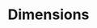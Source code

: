 ---
bigquery: https://console.cloud.google.com/bigquery?p=covid-19-dimensions-ai&page=table&d=data&t=publications
contributors: Digital Science, https://www.digital-science.com/
cost: Free for personal, non-commercial use.
description: Dimensions contains more than 100 million publications, ranging from
  articles published in scholarly journals, books and book chapters, to preprints
  and conference proceedings. All publications are contextualized with linked data
  sets, funding, publications, patents, clinical trials, and policy documents. You
  can also view associated categories, funders, institutions, and researcher profiles.
documentation: https://docs.dimensions.ai/bigquery/index.html
last_edit: 04/05/2022, 16:00:07
location: https://www.dimensions.ai/products/free/
maintained_by: Digital Science, https://www.digital-science.com/
schema_fields:
- year
- pmcid
- wikipedia_url
- category_hrcs_hc
- original_abstract
- associated_publication_pmid
- current_assignee_countries
- open_access_categories_v2
- patent_ids
- type
- funding_chf
- conditions
- address
- foa_number
- start_date
- id
- original_assignee
- name
- open_access_categories
- grant_number
- category_sdg
- associated_publication_doi
- original_assignee_orgs
- acronym
- abstract
- book_title
- citation_string
- doi
- cpc
- category_hrcs_rac
- family_members_ids
- isbn
- priority_year
- category_hra
- kind
- researcher_ids
- end_date
- labels
- acknowledgements
- assignee_orgs
- supporting_grant_ids
- funding_eur
- title
- current_assignee_orgs
- funder_countries
- funding_usd
- links
- date
- aliases
- concepts
- funding_details
- funding_cny
- parent_id
- current_assignee
- reference_ids
- cited_by_ids
- end_year
- research_org_countries
- volume
- conference
- category_rcdc
- citations_count
- embargo_date
- types
- brief_title
- filing_date
- funding_cad
- expiration_date
- funding_aud
- categories
- date_print
- funding_nzd
- associated_publication_arxiv_id
- organisation_details
- description
- associated_grant_ids
- research_org_cities
- application_number
- date_imported_gbq
- publication_ids
- funding_gbp
- date_online
- research_org_city_names
- original_assignee_countries
- clinical_trial_ids
- priority_date
- associated_publication_id
- category_uoa
- ipcr
- date_inserted
- created_date
- altmetrics
- granted_date
- research_org_state_names
- legal_status
- interventions
- inventor_names
- funder_orgs
- funder_org
- phase
- category_icrp_cso
- date_normal
- eisbn
- funding_jpy
- funding_currency
- relationships
- proceedings_title
- gender
- category_for
- publication_date
- status
- legal_events
- start_year
- investigators
- research_org_state_codes
- granted_year
- established
- citations
- language
- repository_id
- filing_year
- category_bra
- family_count
- funder_org_acronyms
- filing_status
- source_id
- journal_lists
- research_org_country_names
- funder_org_countries
- linkout
- journal
- research_orgs
- editors
- metrics
- family_id
- active_years
- license
- book_series_title
- authors
- email_address
- category_icrp_ct
- jurisdiction
- subtitles
- repository_url
- expiration_year
- resulting_publication_ids
- pmid
- resulting_publication_doi
- registry
- funder_org_cities
- publisher
- mesh_terms
- arxiv_id
- external_ids
- date_modified
- original_title
- funding_amount
- publication_year
- mesh_headings
- funder_org_state_codes
- issue
- repository_name
- assignee_countries
- acronyms
- pages
shortname: dimensions
tags:
- scholarly literature
- patents
- funding
- clinical trials
- academic profiles
terms_of_use: 'Use of both the Dimensions COVID-19 dataset and full Dimensions dataset
  are subject to the Dimensions Terms of use: https://www.dimensions.ai/policies-terms-legal '
title: Dimensions
uuid: dcff88bd-fe6b-4fdb-8159-809bf9d7bc1c
---